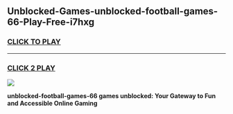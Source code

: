 
## Unblocked-Games-unblocked-football-games-66-Play-Free-i7hxg
<h3>
<a href="https://premium76.site?title=unblocked-football-games-66&ref=10A">CLICK TO PLAY</a></h3>
<hr>

<h3>
<a href="https://premium76.site?title=unblocked-football-games-66&ref=10A">CLICK 2 PLAY</a>
  
</h3>

<a href="https://premium76.site?title=unblocked-football-games-66&ref=10A"><img src="https://clearcache.store/games.png"></a>


**unblocked-football-games-66 games unblocked: Your Gateway to Fun and Accessible Online Gaming**
